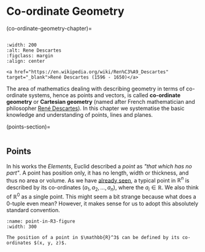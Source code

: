 # Co-ordinate Geometry

(co-ordinate-geometry-chapter)=

```{index} Co-ordinate geometry
```

```{figure} https://upload.wikimedia.org/wikipedia/commons/thumb/7/73/Frans_Hals_-_Portret_van_Ren%C3%A9_Descartes.jpg/800px-Frans_Hals_-_Portret_van_Ren%C3%A9_Descartes.jpg
:width: 200
:alt: Rene Descartes
:figclass: margin
:align: center

<a href="https://en.wikipedia.org/wiki/Ren%C3%A9_Descartes" target="_blank">René Descartes (1596 - 1650)</a>
```

The area of mathematics dealing with describing geometry in terms of co-ordinate systems, hence as points and vectors, is called **co-ordinate geometry** or **Cartesian geometry** (named after French mathematician and philosopher [René Descartes](https://en.wikipedia.org/wiki/Ren%C3%A9_Descartes)). In this chapter we systematise the basic knowledge and understanding of points, lines and planes.

(points-section)=

```{index} Points
```

## Points

In his works the *Elements*, Euclid described a *point* as *"that which has no part"*. A point has position only, it has no length, width or thickness, and thus no area or volume. As we have [already seen](euclidean-space-section), a typical point in $\mathbb{R}^n$ is described by its co-ordinates $(a_1,a_2,\dots,a_n)$, where the $a_i \in \mathbb{R}$. We also think of $\mathbb{R}^0$ as a single point. This might seem a bit strange because what does a $0$-tuple even mean? However, it makes sense for us to adopt this absolutely standard convention.

```{figure} ../_images/3_R3.svg
:name: point-in-R3-figure
:width: 300

The position of a point in $\mathbb{R}^3$ can be defined by its co-ordinates $(x, y, z)$.
```
